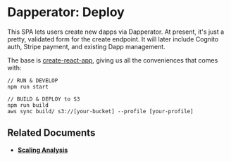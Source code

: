 # Dapperator: Deploy
This SPA lets users create new dapps via Dapperator.  At present, it's just a pretty, validated form for the create endpoint.  It will later include Cognito auth, Stripe payment, and existing Dapp management.  

The base is [create-react-app](https://github.com/facebook/create-react-app), giving us all the conveniences that comes with:

```
// RUN & DEVELOP
npm run start
```

```
// BUILD & DEPLOY to S3
npm run build
aws sync build/ s3://[your-bucket] --profile [your-profile]
```

## Related Documents
- [**Scaling Analysis**](https://github.com/Eximchain/eximchain-notes/blob/master/dapperator/scaling.md)
